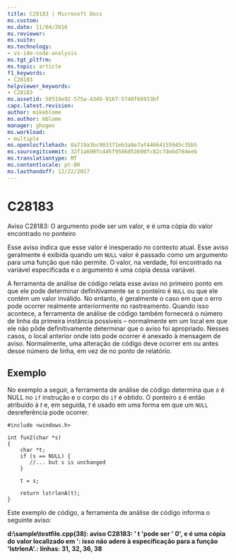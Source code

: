 ```yaml
---
title: C28183 | Microsoft Docs
ms.custom: 
ms.date: 11/04/2016
ms.reviewer: 
ms.suite: 
ms.technology:
- vs-ide-code-analysis
ms.tgt_pltfrm: 
ms.topic: article
f1_keywords:
- C28183
helpviewer_keywords:
- C28183
ms.assetid: 50519e92-575a-4349-9167-5740f66933bf
caps.latest.revision: 
author: mikeblome
ms.author: mblome
manager: ghogen
ms.workload:
- multiple
ms.openlocfilehash: 8a719a3bc903371eb3a8e7af44664155945c35b5
ms.sourcegitcommit: 32f1a690fc445f9586d53698fc82c7debd784eeb
ms.translationtype: MT
ms.contentlocale: pt-BR
ms.lasthandoff: 12/22/2017
---
```

# <a name="c28183"></a>C28183
Aviso C28183: O argumento pode ser um valor, e é uma cópia do valor encontrado no ponteiro  
  
 Esse aviso indica que esse valor é inesperado no contexto atual. Esse aviso geralmente é exibida quando um `NULL` valor é passado como um argumento para uma função que não permite. O valor, na verdade, foi encontrado na variável especificada e o argumento é uma cópia dessa variável.  
  
 A ferramenta de análise de código relata esse aviso no primeiro ponto em que ele pode determinar definitivamente se o ponteiro é `NULL` ou que ele contém um valor inválido. No entanto, é geralmente o caso em que o erro pode ocorrer realmente anteriormente no rastreamento. Quando isso acontece, a ferramenta de análise de código também fornecerá o número de linha da primeira instância possíveis – normalmente em um local em que ele não pôde definitivamente determinar que o aviso foi apropriado. Nesses casos, o local anterior onde isto pode ocorrer é anexado à mensagem de aviso. Normalmente, uma alteração de código deve ocorrer em ou antes desse número de linha, em vez de no ponto de relatório.  
  
## <a name="example"></a>Exemplo  
 No exemplo a seguir, a ferramenta de análise de código determina que *s* é NULL no `if` instrução e o corpo do `if` é obtido. O ponteiro *s* é então atribuído à *t* e, em seguida, *t* é usado em uma forma em que um `NULL` desreferência pode ocorrer.  
  
```  
#include <windows.h>  
  
int fun2(char *s)  
{  
    char *t;  
    if (s == NULL) {  
       //... but s is unchanged   
    }  
  
    t = s;  
  
    return lstrlenA(t);  
}  
```  
  
 Este exemplo de código, a ferramenta de análise de código informa o seguinte aviso:  
  
 **d:\sample\testfile.cpp(38): aviso C28183: ' t 'pode ser ' 0', e é uma cópia do valor localizado em ': isso não adere à especificação para a função 'lstrlenA'.: linhas: 31, 32, 36, 38**